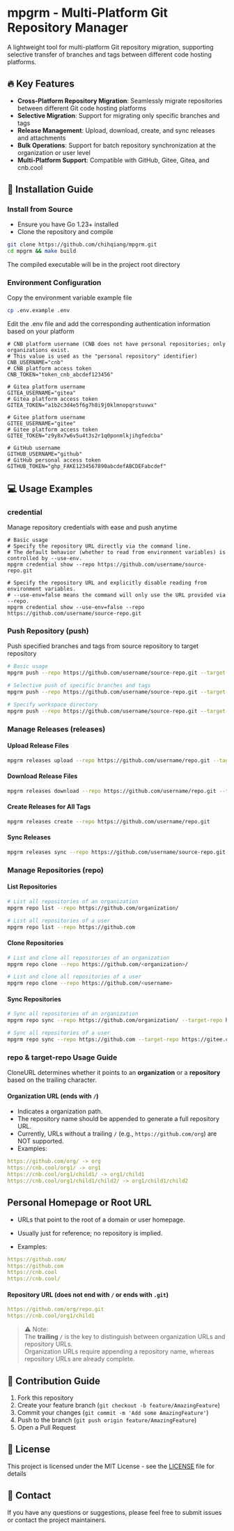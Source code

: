 # mpgrm - Multi-Platform Git Repository Manager

A lightweight tool for multi-platform Git repository migration, supporting selective transfer of branches and tags between different code hosting platforms.

## 🔥 Key Features

- **Cross-Platform Repository Migration**: Seamlessly migrate repositories between different Git code hosting platforms
- **Selective Migration**: Support for migrating only specific branches and tags
- **Release Management**: Upload, download, create, and sync releases and attachments
- **Bulk Operations**: Support for batch repository synchronization at the organization or user level
- **Multi-Platform Support**: Compatible with GitHub, Gitee, Gitea, and cnb.cool

## 🚀 Installation Guide

### Install from Source

- Ensure you have Go 1.23+ installed
- Clone the repository and compile

```bash
git clone https://github.com/chihqiang/mpgrm.git
cd mpgrm && make build
```

The compiled executable will be in the project root directory

### Environment Configuration

Copy the environment variable example file

```bash
cp .env.example .env
```

Edit the .env file and add the corresponding authentication information based on your platform

```env
# CNB platform username (CNB does not have personal repositories; only organizations exist. 
# This value is used as the "personal repository" identifier)
CNB_USERNAME="cnb"
# CNB platform access token
CNB_TOKEN="token_cnb_abcdef123456"

# Gitea platform username
GITEA_USERNAME="gitea"
# Gitea platform access token
GITEA_TOKEN="a1b2c3d4e5f6g7h8i9j0klmnopqrstuvwx"

# Gitee platform username
GITEE_USERNAME="gitee"
# Gitee platform access token
GITEE_TOKEN="z9y8x7w6v5u4t3s2r1q0ponmlkjihgfedcba"

# GitHub username
GITHUB_USERNAME="github"
# GitHub personal access token
GITHUB_TOKEN="ghp_FAKE1234567890abcdefABCDEFabcdef"

```

## 💻 Usage Examples

### credential

Manage repository credentials with ease and push anytime

~~~
# Basic usage
# Specify the repository URL directly via the command line. 
# The default behavior (whether to read from environment variables) is controlled by --use-env.
mpgrm credential show --repo https://github.com/username/source-repo.git

# Specify the repository URL and explicitly disable reading from environment variables.
# --use-env=false means the command will only use the URL provided via --repo.
mpgrm credential show --use-env=false --repo https://github.com/username/source-repo.git
~~~

### Push Repository (push)

Push specified branches and tags from source repository to target repository

```bash
# Basic usage
mpgrm push --repo https://github.com/username/source-repo.git --target-repo https://gitee.com/username/target-repo.git

# Selective push of specific branches and tags
mpgrm push --repo https://github.com/username/source-repo.git --target-repo https://gitee.com/username/target-repo.git --branches main,develop --tags v1.0.0,v1.1.0

# Specify workspace directory
mpgrm push --repo https://github.com/username/source-repo.git --target-repo https://gitee.com/username/target-repo.git --workspace /path/to/workspace
```

### Manage Releases (releases)

#### Upload Release Files

```bash
mpgrm releases upload --repo https://github.com/username/repo.git --tags v1.0.0 --files path/to/file1.zip,path/to/file2.tar.gz
```

#### Download Release Files

```bash
mpgrm releases download --repo https://github.com/username/repo.git --tags v1.0.0,v1.1.0
```

#### Create Releases for All Tags

```bash
mpgrm releases create --repo https://github.com/username/repo.git
```

#### Sync Releases

```bash
mpgrm releases sync --repo https://github.com/username/source-repo.git --target-repo https://gitee.com/username/target-repo.git --tags v1.0.0,v1.1.0
```

### Manage Repositories (repo)

#### List Repositories

```bash
# List all repositories of an organization
mpgrm repo list --repo https://github.com/organization/

# List all repositories of a user
mpgrm repo list --repo https://github.com
```

####  Clone Repositories

~~~bash
# List and clone all repositories of an organization
mpgrm repo clone --repo https://github.com/<organization>/

# List and clone all repositories of a user
mpgrm repo clone --repo https://github.com/<username>
~~~

#### Sync Repositories

```bash
# Sync all repositories of an organization
mpgrm repo sync --repo https://github.com/organization/ --target-repo https://gitee.com/organization/

# Sync all repositories of a user
mpgrm repo sync --repo https://github.com --target-repo https://gitee.com
```

### repo & target-repo Usage Guide

CloneURL determines whether it points to an **organization** or a **repository** based on the trailing character.

#### Organization URL (ends with `/`)

- Indicates a organization path.
- The repository name should be appended to generate a full repository URL.
- Currently, URLs without a trailing `/` (e.g., `https://github.com/org`) are NOT supported.
- Examples:

```yaml
https://github.com/org/ -> org
https://cnb.cool/org1/ -> org1
https://cnb.cool/org1/child1/ -> org1/child1
https://cnb.cool/org1/child1/child2/ -> org1/child1/child2
```

## Personal Homepage or Root URL

- URLs that point to the root of a domain or user homepage.
- Usually just for reference; no repository is implied.

- Examples:

```yml
https://github.com/
https://github.com
https://cnb.cool
https://cnb.cool/
```

#### Repository URL (does not end with `/` or ends with `.git`)

```yml
https://github.com/org/repo.git
https://cnb.cool/org1/child1
```

> ⚠️ Note:  
> The **trailing `/`** is the key to distinguish between organization URLs and repository URLs.  
> Organization URLs require appending a repository name, whereas repository URLs are already complete.

## 🤝 Contribution Guide

1. Fork this repository
2. Create your feature branch (`git checkout -b feature/AmazingFeature`)
3. Commit your changes (`git commit -m 'Add some AmazingFeature'`)
4. Push to the branch (`git push origin feature/AmazingFeature`)
5. Open a Pull Request

## 📝 License

This project is licensed under the MIT License - see the [LICENSE](LICENSE) file for details

## 📧 Contact

If you have any questions or suggestions, please feel free to submit issues or contact the project maintainers.
